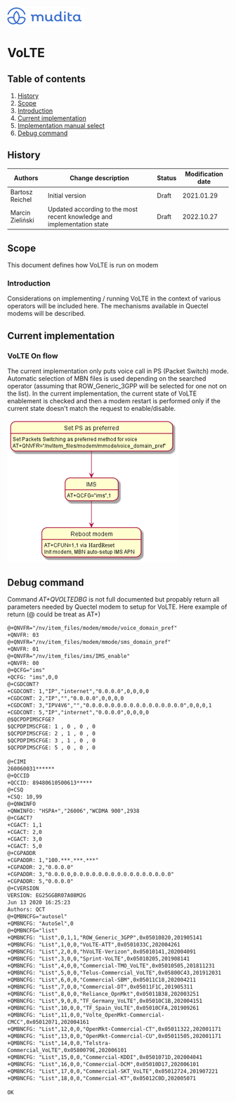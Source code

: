 ![alt text](./Images/mudita_logo.png "MUDITA")

# VoLTE

## Table of contents
1. [History](#history)
2. [Scope](#scope)
3. [Introduction](#introduction)
4. [Current implementation](#current-implementation)
5. [Implementation manual select](#implementation-with-manual-select)
6. [Debug command](#debug-command)


## History

| Authors           | Change description        | Status | Modification date |
| ----------------- | ------------------------- | ------ | ----------------- |
| Bartosz Reichel | Initial version           | Draft  | 2021.01.29        |
| Marcin Zieliński | Updated according to the most recent knowledge and implementation state | Draft | 2022.10.27 |

## Scope
This document defines how VoLTE is run on modem


### Introduction

Considerations on implementing / running VoLTE in the context of various operators will be included here. 
The mechanisms available in Quectel modems will be described.


## Current implementation

### VoLTE On flow

The current implementation only puts voice call in PS (Packet Switch) mode. Automatic selection of MBN files is used depending on the searched operator (assuming that ROW_Generic_3GPP will be selected for one not on the list). In the current implementation, the current state of VoLTE enablement is checked and then a modem restart is performed only if the current state doesn't match the request to enable/disable. 

![alt text](./Images/current_volte_on.png "Current VoLTE")

## Debug command

Command *AT+QVOLTEDBG* is not full documented but propably return all parameters needed by Quectel modem to setup for VoLTE.
Here example of return (@ could be treat as AT+)

```
@+QNVFR="/nv/item_files/modem/mmode/voice_domain_pref"
+QNVFR: 03
@+QNVFR="/nv/item_files/modem/mmode/sms_domain_pref"
+QNVFR: 01
@+QNVFR="/nv/item_files/ims/IMS_enable"
+QNVFR: 00
@+QCFG="ims"
+QCFG: "ims",0,0
@+CGDCONT?
+CGDCONT: 1,"IP","internet","0.0.0.0",0,0,0,0
+CGDCONT: 2,"IP","","0.0.0.0",0,0,0,0
+CGDCONT: 3,"IPV4V6","","0.0.0.0.0.0.0.0.0.0.0.0.0.0.0.0",0,0,0,1
+CGDCONT: 5,"IP","internet","0.0.0.0",0,0,0,0
@$QCPDPIMSCFGE?
$QCPDPIMSCFGE: 1 , 0 , 0 , 0
$QCPDPIMSCFGE: 2 , 1 , 0 , 0
$QCPDPIMSCFGE: 3 , 1 , 0 , 0
$QCPDPIMSCFGE: 5 , 0 , 0 , 0

@+CIMI
260060031******
@+QCCID
+QCCID: 89480610500613*****
@+CSQ
+CSQ: 10,99
@+QNWINFO
+QNWINFO: "HSPA+","26006","WCDMA 900",2938
@+CGACT?
+CGACT: 1,1
+CGACT: 2,0
+CGACT: 3,0
+CGACT: 5,0
@+CGPADDR
+CGPADDR: 1,"100.***.***.***"
+CGPADDR: 2,"0.0.0.0"
+CGPADDR: 3,"0.0.0.0,0.0.0.0.0.0.0.0.0.0.0.0.0.0.0.0"
+CGPADDR: 5,"0.0.0.0"
@+CVERSION
VERSION: EG25GGBR07A08M2G
Jun 13 2020 16:25:23
Authors: QCT
@+QMBNCFG="autosel"
+QMBNCFG: "AutoSel",0
@+QMBNCFG="list"
+QMBNCFG: "List",0,1,1,"ROW_Generic_3GPP",0x05010820,201905141
+QMBNCFG: "List",1,0,0,"VoLTE-ATT",0x0501033C,202004261
+QMBNCFG: "List",2,0,0,"hVoLTE-Verizon",0x05010141,202004091
+QMBNCFG: "List",3,0,0,"Sprint-VoLTE",0x05010205,201908141
+QMBNCFG: "List",4,0,0,"Commercial-TMO_VoLTE",0x05010505,201811231
+QMBNCFG: "List",5,0,0,"Telus-Commercial_VoLTE",0x05800C43,201912031
+QMBNCFG: "List",6,0,0,"Commercial-SBM",0x05011C18,202004211
+QMBNCFG: "List",7,0,0,"Commercial-DT",0x05011F1C,201905311
+QMBNCFG: "List",8,0,0,"Reliance_OpnMkt",0x05011B38,202003251
+QMBNCFG: "List",9,0,0,"TF_Germany_VoLTE",0x05010C1B,202004151
+QMBNCFG: "List",10,0,0,"TF_Spain_VoLTE",0x05010CFA,201909261
+QMBNCFG: "List",11,0,0,"Volte_OpenMkt-Commercial-CMCC",0x05012071,202004161
+QMBNCFG: "List",12,0,0,"OpenMkt-Commercial-CT",0x05011322,202001171
+QMBNCFG: "List",13,0,0,"OpenMkt-Commercial-CU",0x05011505,202001171
+QMBNCFG: "List",14,0,0,"Telstra-Commercial_VoLTE",0x0580079E,202006101
+QMBNCFG: "List",15,0,0,"Commercial-KDDI",0x0501071D,202004041
+QMBNCFG: "List",16,0,0,"Commercial-DCM",0x05010D17,202006101
+QMBNCFG: "List",17,0,0,"Commercial-SKT_VoLTE",0x05012724,201907221
+QMBNCFG: "List",18,0,0,"Commercial-KT",0x05012C0D,202005071

OK

```
